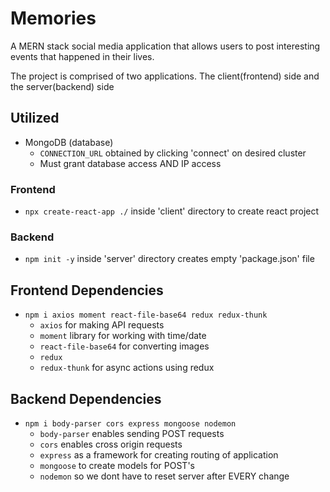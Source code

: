 # Memories

A MERN stack social media application that allows users to post interesting events that happened in their lives.

The project is comprised of two applications. The client(frontend) side and the server(backend) side

## Utilized
- MongoDB (database)
  - `CONNECTION_URL` obtained by clicking 'connect' on desired cluster
  - Must grant database access AND IP access

### Frontend
- `npx create-react-app ./` inside 'client' directory to create react project

### Backend
- `npm init -y` inside 'server' directory creates empty 'package.json' file

## Frontend Dependencies
- `npm i axios moment react-file-base64 redux redux-thunk`
  - `axios` for making API requests
  - `moment` library for working with time/date
  - `react-file-base64` for converting images
  - `redux`
  - `redux-thunk` for async actions using redux

## Backend Dependencies
- `npm i body-parser cors express mongoose nodemon`
  - `body-parser` enables sending POST requests
  - `cors` enables cross origin requests
  - `express` as a framework for creating routing of application
  - `mongoose` to create models for POST's
  - `nodemon` so we dont have to reset server after EVERY change